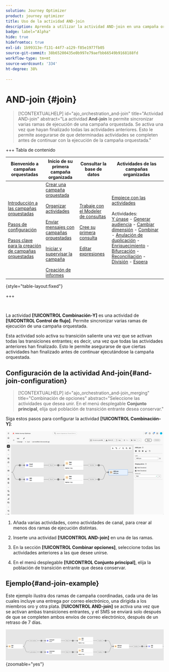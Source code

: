 ```yaml
---
solution: Journey Optimizer
product: journey optimizer
title: Uso de la actividad AND-join
description: Aprenda a utilizar la actividad AND-join en una campaña organizada
badge: label="Alpha"
hide: true
hidefromtoc: true
exl-id: 1b99313e-f131-44f7-a129-f85e1977fb05
source-git-commit: 38b65200435e0b997e79aefbb66549b9168188fd
workflow-type: tm+mt
source-wordcount: '334'
ht-degree: 38%

---
```


# AND-join {#join}

>[!CONTEXTUALHELP]
>id="ajo_orchestration_and-join"
>title="Actividad AND-join"
>abstract="La actividad **And-join** le permite sincronizar varias ramas de ejecución de una campaña orquestada. Se activa una vez que hayan finalizado todas las actividades anteriores. Esto le permite asegurarse de que determinadas actividades se completen antes de continuar con la ejecución de la campaña orquestada."

+++ Tabla de contenido

| Bienvenido a campañas orquestadas | Inicio de su primera campaña organizada | Consultar la base de datos | Actividades de las campañas organizadas |
|---|---|---|---|
| [Introducción a las campañas orquestadas](../gs-orchestrated-campaigns.md)<br/><br/>[Pasos de configuración](../configuration-steps.md)<br/><br/>[Pasos clave para la creación de campañas orquestadas](../gs-campaign-creation.md) | [Crear una campaña orquestada](../create-orchestrated-campaign.md)<br/><br/>[Organizar actividades](../orchestrate-activities.md)<br/><br/>[Enviar mensajes con campañas orquestadas](../send-messages.md)<br/><br/>[Iniciar y supervisar la campaña](../start-monitor-campaigns.md)<br/><br/>[Creación de informes](../reporting-campaigns.md) | [Trabaje con el Modeler de consultas](../orchestrated-rule-builder.md)<br/><br/>[Cree su primera consulta](../build-query.md)<br/><br/>[Editar expresiones](../edit-expressions.md) | [Empiece con las actividades](about-activities.md)<br/><br/>Actividades:<br/>[Y únase](and-join.md) - [Generar audiencia](build-audience.md) - [Cambiar dimensión](change-dimension.md) - [Combinar](combine.md) - [Anulación de duplicación](deduplication.md) - [Enriquecimiento](enrichment.md) - [Bifurcación](fork.md) - [Reconciliación](reconciliation.md) - [División](split.md) - [Espera](wait.md) |

{style="table-layout:fixed"}

+++

<br/>

La actividad **[!UICONTROL Combinación-Y]** es una actividad de **[!UICONTROL Control de flujo]**. Permite sincronizar varias ramas de ejecución de una campaña orquestada.

Esta actividad solo activa su transición saliente una vez que se activan todas las transiciones entrantes; es decir, una vez que todas las actividades anteriores han finalizado. Esto le permite asegurarse de que ciertas actividades han finalizado antes de continuar ejecutándose la campaña orquestada.

## Configuración de la actividad And-join{#and-join-configuration}

>[!CONTEXTUALHELP]
>id="ajo_orchestration_and-join_merging"
>title="Combinación de opciones"
>abstract="Seleccione las actividades que desea unir. En el menú desplegable **Conjunto principal**, elija qué población de transición entrante desea conservar."

Siga estos pasos para configurar la actividad **[!UICONTROL Combinación-Y]**:

![](../assets/workflow-andjoin.png)

1. Añada varias actividades, como actividades de canal, para crear al menos dos ramas de ejecución distintas.

1. Inserte una actividad **[!UICONTROL AND-join]** en una de las ramas.

1. En la sección **[!UICONTROL Combinar opciones]**, seleccione todas las actividades anteriores a las que desee unirse.

1. En el menú desplegable **[!UICONTROL Conjunto principal]**, elija la población de transición entrante que desea conservar.

## Ejemplo{#and-join-example}

Este ejemplo ilustra dos ramas de campaña coordinadas, cada una de las cuales incluye una entrega por correo electrónico, una dirigida a los miembros oro y otra plata. **[!UICONTROL AND-join]** se activa una vez que se activan ambas transiciones entrantes, y el SMS se enviará solo después de que se completen ambos envíos de correo electrónico, después de un retraso de 7 días.

![](../assets/workflow-andjoin-example.png){zoomable="yes"}
